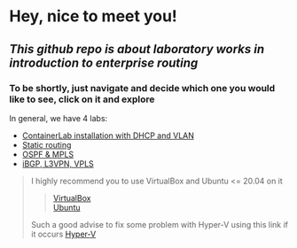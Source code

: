 # Hey, nice to meet you! 
## _This github repo is about laboratory works in introduction to enterprise routing_
### To be shortly, just navigate and decide which one you would like to see, click on it and explore

In general, we have 4 labs:
* [ContainerLab installation with DHCP and VLAN](https://itmo-ict-faculty.github.io/introduction-in-routing/education/labs2022_2023/lab1/lab1/)
* [Static routing](https://itmo-ict-faculty.github.io/introduction-in-routing/education/labs2022_2023/lab2/lab2/)
* [OSPF & MPLS](https://itmo-ict-faculty.github.io/introduction-in-routing/education/labs2022_2023/lab3/lab3/)
* [iBGP, L3VPN, VPLS](https://itmo-ict-faculty.github.io/introduction-in-routing/education/labs2022_2023/lab4/lab4/)


> I highly recommend you to use VirtualBox and Ubuntu <= 20.04 on it
>> [VirtualBox](https://www.virtualbox.org/)  
>> [Ubuntu](https://ubuntu.com/download/desktop)
> 
> Such a good advise to fix some problem with Hyper-V using this link if it occurs [Hyper-V](https://learn.microsoft.com/ru-ru/troubleshoot/windows-client/application-management/virtualization-apps-not-work-with-hyper-v)
